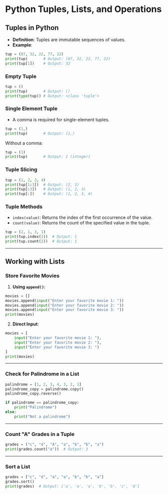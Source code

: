 
# Python Tuples, Lists, and Operations

## Tuples in Python

- **Definition**: Tuples are immutable sequences of values.
- **Example**:

```python
tup = (87, 32, 22, 77, 22)
print(tup)       # Output: (87, 32, 22, 77, 22)
print(tup[1])    # Output: 32
```

### Empty Tuple

```python
tup = ()
print(tup)       # Output: ()
print(type(tup)) # Output: <class 'tuple'>
```

### Single Element Tuple

- A comma is required for single-element tuples.

```python
tup = (1,)
print(tup)       # Output: (1,)
```

Without a comma:

```python
tup = (1)
print(tup)       # Output: 1 (integer)
```

### Tuple Slicing

```python
tup = (1, 2, 3, 4)
print(tup[1:3])  # Output: (2, 3)
print(tup[:3])   # Output: (1, 2, 3)
print(tup[:])    # Output: (1, 2, 3, 4)
```

### Tuple Methods

- `index(value)`: Returns the index of the first occurrence of the value.
- `count(value)`: Returns the count of the specified value in the tuple.

```python
tup = (2, 1, 3, 1)
print(tup.index(1))  # Output: 1
print(tup.count(2))  # Output: 1
```

---

## Working with Lists

### Store Favorite Movies

1. **Using `append()`**:

```python
movies = []
movies.append(input("Enter your favorite movie 1: "))
movies.append(input("Enter your favorite movie 2: "))
movies.append(input("Enter your favorite movie 3: "))
print(movies)
```

2. **Direct Input**:

```python
movies = [
    input("Enter your favorite movie 1: "),
    input("Enter your favorite movie 2: "),
    input("Enter your favorite movie 3: ")
]
print(movies)
```

---

### Check for Palindrome in a List

```python
palindrome = [1, 2, 3, 4, 3, 2, 1]
palindrome_copy = palindrome.copy()
palindrome_copy.reverse()

if palindrome == palindrome_copy:
    print("Palindrome")
else:
    print("Not a palindrome")
```

---

### Count "A" Grades in a Tuple

```python
grades = ("c", "d", "A", "a", "b", "b", "a")
print(grades.count("a"))  # Output: 3
```

---

### Sort a List

```python
grades = ["c", "d", "a", "a", "b", "b", "a"]
grades.sort()
print(grades)  # Output: ['a', 'a', 'a', 'b', 'b', 'c', 'd']
```
```
